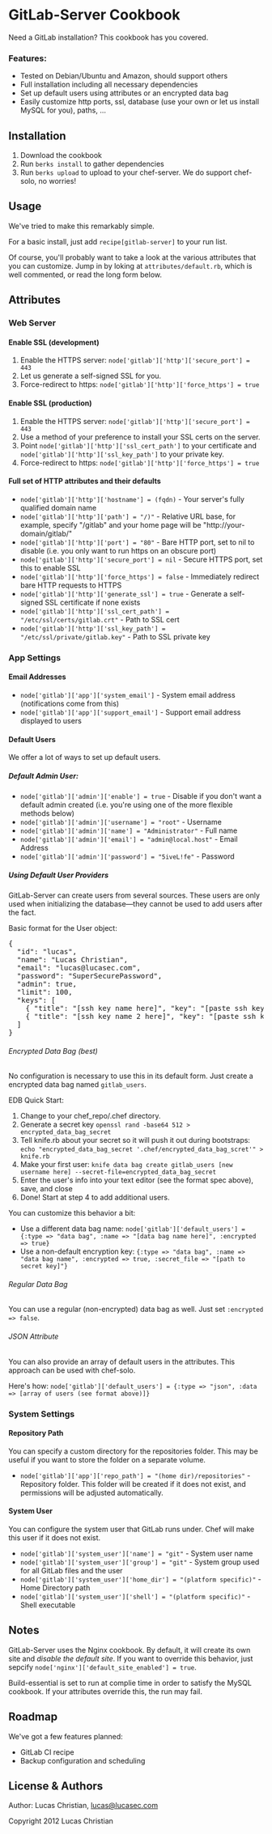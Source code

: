 GitLab-Server Cookbook
======================

Need a GitLab installation?  This cookbook has you covered.

### Features:

- Tested on Debian/Ubuntu and Amazon, should support others
- Full installation including all necessary dependencies
- Set up default users using attributes or an encrypted data bag
- Easily customize http ports, ssl, database (use your own or let us install MySQL for you), paths, …

Installation
------------

1. Download the cookbook
2. Run `berks install` to gather dependencies
3. Run `berks upload` to upload to your chef-server.  We do support chef-solo, no worries!

Usage
-----

We've tried to make this remarkably simple.

For a basic install, just add `recipe[gitlab-server]` to your run list.

Of course, you'll probably want to take a look at the various attributes that you can customize.  Jump in by loking at `attributes/default.rb`, which is well commented, or read the long form below.

Attributes
----------

### Web Server

#### Enable SSL (development)
1. Enable the HTTPS server: `node['gitlab']['http']['secure_port'] = 443`
2. Let us generate a self-signed SSL for you.
3. Force-redirect to https: `node['gitlab']['http']['force_https'] = true`

#### Enable SSL (production)
1. Enable the HTTPS server: `node['gitlab']['http']['secure_port'] = 443`
2. Use a method of your preference to install your SSL certs on the server.
3. Point `node['gitlab']['http']['ssl_cert_path']` to your certificate and `node['gitlab']['http']['ssl_key_path']` to your private key.
3. Force-redirect to https: `node['gitlab']['http']['force_https'] = true`

#### Full set of HTTP attributes and their defaults
- `node['gitlab']['http']['hostname'] = (fqdn)` - Your server's fully qualified domain name
- `node['gitlab']['http']['path'] = "/)"` - Relative URL base, for example, specify "/gitlab" and your home page will be "http://your-domain/gitlab/"
- `node['gitlab']['http']['port'] = "80"` - Bare HTTP port, set to nil to disable (i.e. you only want to run https on an obscure port)
- `node['gitlab']['http']['secure_port'] = nil` - Secure HTTPS port, set this to enable SSL
- `node['gitlab']['http']['force_https'] = false` - Immediately redirect bare HTTP requests to HTTPS
- `node['gitlab']['http']['generate_ssl'] = true` - Generate a self-signed SSL certificate if none exists
- `node['gitlab']['http']['ssl_cert_path'] = "/etc/ssl/certs/gitlab.crt"` - Path to SSL cert
- `node['gitlab']['http']['ssl_key_path'] = "/etc/ssl/private/gitlab.key"` - Path to SSL private key

### App Settings

#### Email Addresses
- `node['gitlab']['app']['system_email']` - System email address (notifications come from this)
- `node['gitlab']['app']['support_email']` - Support email address displayed to users

#### Default Users

We offer a lot of ways to set up default users.

##### Default Admin User:
- `node['gitlab']['admin']['enable'] = true` - Disable if you don't want a default admin created (i.e. you're using one of the more flexible methods below)
- `node['gitlab']['admin']['username'] = "root"` - Username
- `node['gitlab']['admin']['name'] = "Administrator"` - Full name
- `node['gitlab']['admin']['email'] = "admin@local.host"` - Email Address
- `node['gitlab']['admin']['password'] = "5iveL!fe"` - Password

##### Using Default User Providers

GitLab-Server can create users from several sources.  These users are only used when initializing the database—they cannot be used to add users after the fact.

Basic format for the User object:

<pre>
{
  "id": "lucas",
  "name": "Lucas Christian",
  "email": "lucas@lucasec.com",
  "password": "SuperSecurePassword",
  "admin": true,
  "limit": 100,
  "keys": [
    { "title": "[ssh key name here]", "key": "[paste ssh key here]" },
    { "title": "[ssh key name 2 here]", "key": "[paste ssh key 2 here]" }
  ]
}
</pre>

  

###### Encrypted Data Bag (best)

No configuration is necessary to use this in its default form.  Just create a encrypted data bag named `gitlab_users`.

EDB Quick Start:

1. Change to your chef_repo/.chef directory.
2. Generate a secret key `openssl rand -base64 512 > encrypted_data_bag_secret`
3. Tell knife.rb about your secret so it will push it out during bootstraps: `echo "encrypted_data_bag_secret '.chef/encrypted_data_bag_scret'" > knife.rb`
4. Make your first user: `knife data bag create gitlab_users [new username here] --secret-file=encrypted_data_bag_secret`
5. Enter the user's info into your text editor (see the format spec above), save, and close
6. Done!  Start at step 4 to add additional users.

You can customize this behavior a bit:

- Use a different data bag name: `node['gitlab']['default_users'] = {:type => "data bag", :name => "[data bag name here]", :encrypted => true}`
- Use a non-default encryption key: `{:type => "data bag", :name => "data bag name", :encrypted => true, :secret_file => "[path to secret key]"}`

###### Regular Data Bag

You can use a regular (non-encrypted) data bag as well.  Just set `:encrypted => false`.

###### JSON Attribute

You can also provide an array of default users in the attributes.  This approach can be used with chef-solo.

Here's how: `node['gitlab']['default_users'] = {:type => "json", :data => [array of users (see format above)]}`

### System Settings

#### Repository Path

You can specify a custom directory for the repositories folder.  This may be useful if you want to store the folder on a separate volume.

- `node['gitlab']['app']['repo_path'] = "(home dir)/repositories"` - Repository folder.  This folder will be created if it does not exist, and permissions will be adjusted automatically.

#### System User

You can configure the system user that GitLab runs under.  Chef will make this user if it does not exist.

- `node['gitlab']['system_user']['name'] = "git"` - System user name
- `node['gitlab']['system_user']['group'] = "git"` - System group used for all GitLab files and the user
- `node['gitlab']['system_user']['home_dir'] = "(platform specific)"` - Home Directory path
- `node['gitlab']['system_user']['shell'] = "(platform specific)"` - Shell executable

Notes
-----

GitLab-Server uses the Nginx cookbook.  By default, it will create its own site and *disable the default site*.  If you want to override this behavior, just sepcify `node['nginx']['default_site_enabled'] = true`.

Build-essential is set to run at complie time in order to satisfy the MySQL cookbook.  If your attributes override this, the run may fail.

Roadmap
-------

We've got a few features planned:

- GitLab CI recipe
- Backup configuration and scheduling

License & Authors
-----------------

Author: Lucas Christian, lucas@lucasec.com

Copyright 2012 Lucas Christian